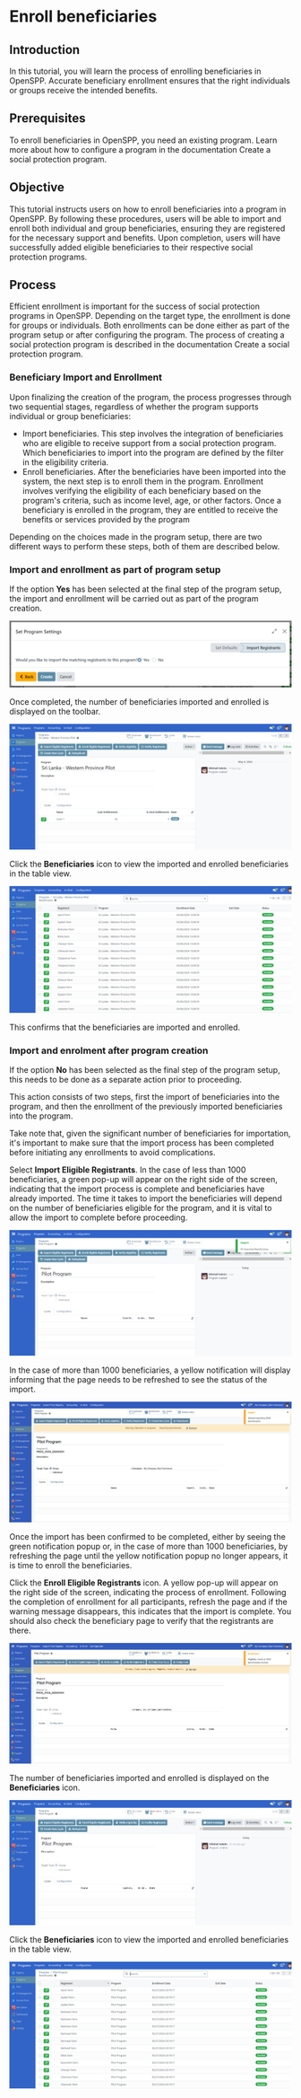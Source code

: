 # Enroll beneficiaries

## Introduction

In this tutorial, you will learn the process of enrolling beneficiaries in OpenSPP. Accurate beneficiary enrollment ensures that the right individuals or groups receive the intended benefits.

## Prerequisites

To enroll beneficiaries in OpenSPP, you need an existing program. Learn more about how to configure a program in the documentation Create a social protection program.

## Objective

This tutorial instructs users on how to enroll beneficiaries into a program in OpenSPP. By following these procedures, users will be able to import and enroll both individual and group beneficiaries, ensuring they are registered for the necessary support and benefits. Upon completion, users will have successfully added eligible beneficiaries to their respective social protection programs.

## Process

Efficient enrollment is important for the success of social protection programs in OpenSPP. Depending on the target type, the enrollment is done for groups or individuals. Both enrollments can be done either as part of the program setup or after configuring the program. The process of creating a social protection program is described in the documentation Create a social protection program.

### Beneficiary Import and Enrollment

Upon finalizing the creation of the program, the process progresses through two sequential stages, regardless of whether the program supports individual or group beneficiaries:

- Import beneficiaries. This step involves the integration of beneficiaries who are eligible to receive support from a social protection program. Which beneficiaries to import into the program are defined by the filter in the eligibility criteria.
- Enroll beneficiaries. After the beneficiaries have been imported into the system, the next step is to enroll them in the program. Enrollment involves verifying the eligibility of each beneficiary based on the program's criteria, such as income level, age, or other factors. Once a beneficiary is enrolled in the program, they are entitled to receive the benefits or services provided by the program

Depending on the choices made in the program setup, there are two different ways to perform these steps, both of them are described below.

### Import and enrollment as part of program setup

If the option **Yes** has been selected at the final step of the program setup, the import and enrollment will be carried out as part of the program creation.

![](enroll_beneficiaries/1.png)

Once completed, the number of beneficiaries imported and enrolled is displayed on the toolbar.

![](enroll_beneficiaries/2.png)

Click the **Beneficiaries** icon to view the imported and enrolled beneficiaries in the table view.

![](enroll_beneficiaries/3.png)

This confirms that the beneficiaries are imported and enrolled.

### Import and enrolment after program creation

If the option **No** has been selected as the final step of the program setup, this needs to be done as a separate action prior to proceeding.

This action consists of two steps, first the import of beneficiaries into the program, and then the enrollment of the previously imported beneficiaries into the program.

Take note that, given the significant number of beneficiaries for importation, it's important to make sure that the import process has been completed before initiating any enrollments to avoid complications.

Select **Import Eligible Registrants**. In the case of less than 1000 beneficiaries, a green pop-up will appear on the right side of the screen, indicating that the import process is complete and beneficiaries have already imported. The time it takes to import the beneficiaries will depend on the number of beneficiaries eligible for the program, and it is vital to allow the import to complete before proceeding.

![](enroll_beneficiaries/4.png)

In the case of more than 1000 beneficiaries, a yellow notification will display informing that the page needs to be refreshed to see the status of the import.

![](enroll_beneficiaries/5.png)

Once the import has been confirmed to be completed, either by seeing the green notification popup or, in the case of more than 1000 beneficiaries, by refreshing the page until the yellow notification popup no longer appears, it is time to enroll the beneficiaries.

Click the **Enroll Eligible Registrants** icon. A yellow pop-up will appear on the right side of the screen, indicating the process of enrollment. Following the completion of enrollment for all participants, refresh the page and if the warning message disappears, this indicates that the import is complete. You should also check the beneficiary page to verify that the registrants are there.

![](enroll_beneficiaries/6.png)

The number of beneficiaries imported and enrolled is displayed on the **Beneficiaries** icon.

![](enroll_beneficiaries/7.png)

Click the **Beneficiaries** icon to view the imported and enrolled beneficiaries in the table view.

![](enroll_beneficiaries/8.png)

